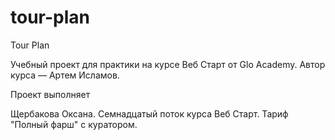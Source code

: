# tour-plan

Tour Plan

Учебный проект для практики на курсе Веб Старт от Glo Academy. Автор курса — Артем Исламов.

Проект выполняет

Щербакова Оксана. Семнадцатый поток курса Веб Старт. Тариф "Полный фарш" с куратором.